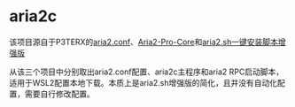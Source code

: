 # aria2c
该项目源自于P3TERX的[aria2.conf](https://github.com/P3TERX/aria2.conf)、[Aria2-Pro-Core](https://github.com/P3TERX/Aria2-Pro-Core)和[aria2.sh一键安装脚本增强版](https://github.com/P3TERX/aria2.sh)

从该三个项目中分别取出aria2.conf配置、aria2c主程序和aria2 RPC启动脚本，适用于WSL2配置本地下载。本质上是aria2.sh增强版的简化，且并没有自动化配置，需要自行修改配置。